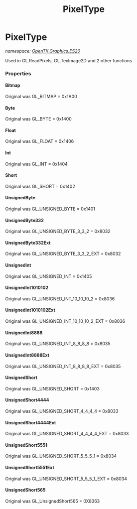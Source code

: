 ﻿---
title: PixelType
---

# PixelType
_namespace: [OpenTK.Graphics.ES20](N-OpenTK.Graphics.ES20.html)_

Used in GL.ReadPixels, GL.TexImage2D and 2 other functions



### Properties

#### Bitmap
Original was GL_BITMAP = 0x1A00
#### Byte
Original was GL_BYTE = 0x1400
#### Float
Original was GL_FLOAT = 0x1406
#### Int
Original was GL_INT = 0x1404
#### Short
Original was GL_SHORT = 0x1402
#### UnsignedByte
Original was GL_UNSIGNED_BYTE = 0x1401
#### UnsignedByte332
Original was GL_UNSIGNED_BYTE_3_3_2 = 0x8032
#### UnsignedByte332Ext
Original was GL_UNSIGNED_BYTE_3_3_2_EXT = 0x8032
#### UnsignedInt
Original was GL_UNSIGNED_INT = 0x1405
#### UnsignedInt1010102
Original was GL_UNSIGNED_INT_10_10_10_2 = 0x8036
#### UnsignedInt1010102Ext
Original was GL_UNSIGNED_INT_10_10_10_2_EXT = 0x8036
#### UnsignedInt8888
Original was GL_UNSIGNED_INT_8_8_8_8 = 0x8035
#### UnsignedInt8888Ext
Original was GL_UNSIGNED_INT_8_8_8_8_EXT = 0x8035
#### UnsignedShort
Original was GL_UNSIGNED_SHORT = 0x1403
#### UnsignedShort4444
Original was GL_UNSIGNED_SHORT_4_4_4_4 = 0x8033
#### UnsignedShort4444Ext
Original was GL_UNSIGNED_SHORT_4_4_4_4_EXT = 0x8033
#### UnsignedShort5551
Original was GL_UNSIGNED_SHORT_5_5_5_1 = 0x8034
#### UnsignedShort5551Ext
Original was GL_UNSIGNED_SHORT_5_5_5_1_EXT = 0x8034
#### UnsignedShort565
Original was GL_UnsignedShort565 = 0X8363

